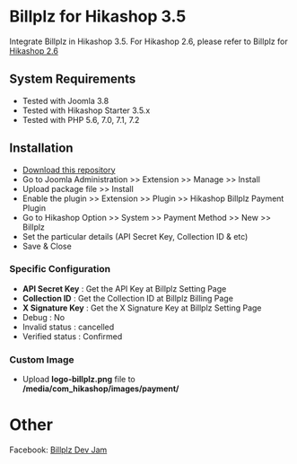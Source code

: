# Billplz for Hikashop 3.5
Integrate Billplz in Hikashop 3.5. For Hikashop 2.6, please refer to Billplz for [Hikashop 2.6](https://github.com/Billplz/Billplz-for-Hikashop-2.6/)

## System Requirements

  * Tested with Joomla 3.8
  * Tested with Hikashop Starter 3.5.x
  * Tested with PHP 5.6, 7.0, 7.1, 7.2

## Installation

  * [Download this repository](https://codeload.github.com/billplz/Billplz-for-Hikashop-3.5/zip/master)
  * Go to Joomla Administration >> Extension >> Manage >> Install
  * Upload package file >> Install
  * Enable the plugin >> Extension >> Plugin >> Hikashop Billplz Payment Plugin
  * Go to Hikashop Option >> System >> Payment Method >> New >> Billplz
  * Set the particular details (API Secret Key, Collection ID & etc)
  * Save & Close
  
### Specific Configuration

  * **API Secret Key** : Get the API Key at Billplz Setting Page
  * **Collection ID** : Get the Collection ID at Billplz Billing Page
  * **X Signature Key** : Get the X Signature Key at Billplz Setting Page
  * Debug : No
  * Invalid status : cancelled
  * Verified status : Confirmed
  
### Custom Image

  * Upload **logo-billplz.png** file to **/media/com_hikashop/images/payment/**
  
# Other

Facebook: [Billplz Dev Jam](https://www.facebook.com/groups/billplzdevjam/)
  
